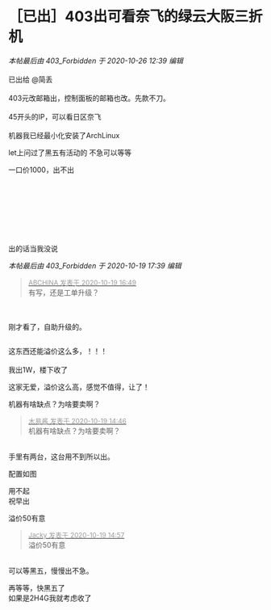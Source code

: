 # ［已出］403出可看奈飞的绿云大阪三折机


<i class="pstatus"> 本帖最后由 403_Forbidden 于 2020-10-26 12:39 编辑 </i><br />
<br />
已出给 @简丢<br />
<br />
403元改邮箱出，控制面板的邮箱也改。先款不刀。<br />
<img id="aimg_FaEY3" onclick="zoom(this, this.src, 0, 0, 0)" class="zoom" src="https://gejiba.com/view.php/200581be10dbb476dc073028ad12f2cd.png" onmouseover="img_onmouseoverfunc(this)" onload="thumbImg(this)" border="0" alt="" /><br />
<br />
45开头的IP，可以看日区奈飞<br />
<img id="aimg_E89tA" onclick="zoom(this, this.src, 0, 0, 0)" class="zoom" src="https://gejiba.com/view.php/8487a9c17389a0d9c72f2290a862b5d7.png" onmouseover="img_onmouseoverfunc(this)" onload="thumbImg(this)" border="0" alt="" /><br />
<br />
机器我已经最小化安装了ArchLinux<br />
<img id="aimg_oExEF" onclick="zoom(this, this.src, 0, 0, 0)" class="zoom" src="https://gejiba.com/view.php/51dd21dbfca8512b5a9dc041d271fb13.png" onmouseover="img_onmouseoverfunc(this)" onload="thumbImg(this)" border="0" alt="" />

let上问过了黑五有活动的 不急可以等等

一口价1000，出不出<br />
<br />
<br />
<br />
<br />
<br />
<br />
<br />
<br />
出的话当我没说

<i class="pstatus"> 本帖最后由 403_Forbidden 于 2020-10-19 17:39 编辑 </i><br />
<div class="quote"><blockquote><font size="2"><a href="https://www.hostloc.com/forum.php?mod=redirect&amp;goto=findpost&amp;pid=9322123&amp;ptid=755993" target="_blank"><font color="#999999">ABCHINA 发表于 2020-10-19 16:49</font></a></font><br />
有写，还是工单升级？</blockquote></div><br />
<br />
刚才看了，自助升级的。<br />
<img id="aimg_STAu7" onclick="zoom(this, this.src, 0, 0, 0)" class="zoom" src="https://gejiba.com/view.php/c4cd0c4946aef676861a612485bc61e3.png" onmouseover="img_onmouseoverfunc(this)" onload="thumbImg(this)" border="0" alt="" />

<img id="aimg_Fq0rQ" onclick="zoom(this, this.src, 0, 0, 0)" class="zoom" src="https://i.loli.net/2020/10/25/xJNQ1t2qlVzfUrL.png" onmouseover="img_onmouseoverfunc(this)" onload="thumbImg(this)" border="0" alt="" /><img id="aimg_fs1q9" onclick="zoom(this, this.src, 0, 0, 0)" class="zoom" src="https://cdn.jsdelivr.net/gh/hishis/forum-master/public/images/patch.gif" onmouseover="img_onmouseoverfunc(this)" onload="thumbImg(this)" border="0" alt="" />

这东西还能溢价这么多，！！！<br />
<br />
我出1W，楼下收了

这家无爱，溢价这么高，感觉不值得，让了！<img src="static/image/smiley/default/lol.gif" smilieid="12" border="0" alt="" />

机器有啥缺点？为啥要卖啊？<img id="aimg_T1Ode" onclick="zoom(this, this.src, 0, 0, 0)" class="zoom" src="https://cdn.jsdelivr.net/gh/hishis/forum-master/public/images/patch.gif" onmouseover="img_onmouseoverfunc(this)" onload="thumbImg(this)" border="0" alt="" />

<div class="quote"><blockquote><font size="2"><a href="https://www.hostloc.com/forum.php?mod=redirect&amp;goto=findpost&amp;pid=9321638&amp;ptid=755993" target="_blank"><font color="#999999">木易酱 发表于 2020-10-19 14:46</font></a></font><br />
机器有啥缺点？为啥要卖啊？</blockquote></div><br />
手里有两台，这台用不到所以出。

配置如图<img id="aimg_uhJ41" onclick="zoom(this, this.src, 0, 0, 0)" class="zoom" src="https://gejiba.com/view.php/78e338dafc9f6d9512e4ae1fbf2441dc.png" onmouseover="img_onmouseoverfunc(this)" onload="thumbImg(this)" border="0" alt="" />

用不起<br />
祝早出

溢价50有意

<div class="quote"><blockquote><font size="2"><a href="https://www.hostloc.com/forum.php?mod=redirect&amp;goto=findpost&amp;pid=9321699&amp;ptid=755993" target="_blank"><font color="#999999">Jacky 发表于 2020-10-19 14:57</font></a></font><br />
溢价50有意</blockquote></div><br />
可以等黑五，慢慢出不急。<img src="static/image/smiley/default/lol.gif" smilieid="12" border="0" alt="" />

再等等，快黑五了<img src="static/image/smiley/default/lol.gif" smilieid="12" border="0" alt="" /><br />
如果是2H4G我就考虑收了
